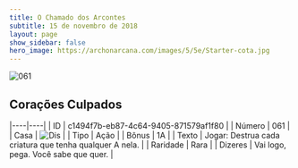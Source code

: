 ```yaml
---
title: O Chamado dos Arcontes
subtitle: 15 de novembro de 2018
layout: page
show_sidebar: false
hero_image: https://archonarcana.com/images/5/5e/Starter-cota.jpg
---
```


![061](https://cdn.keyforgegame.com/media/card_front/pt/341_061_HM8RPQWR5X46_pt.png)

## Corações Culpados

|----|----|
| ID | c1494f7b-eb87-4c64-9405-871579af1f80 |
| Número | 061 |
| Casa | ![Dis](https://archonarcana.com/images/thumb/e/e8/Dis.png/22px-Dis.png "Dis") |
| Tipo | Ação |
| Bônus | 1A |
| Texto | Jogar: Destrua cada criatura que tenha qualquer A nela. |
| Raridade | Rara |
| Dizeres | Vai logo, pega. Você sabe que quer. |

